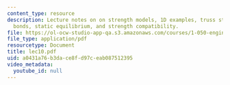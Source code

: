 ```yaml
---
content_type: resource
description: Lecture notes on on strength models, 1D examples, truss structures, atomic
  bonds, static equilibrium, and strength compatibility.
file: https://ol-ocw-studio-app-qa.s3.amazonaws.com/courses/1-050-engineering-mechanics-i-fall-2007/a0431a76b3dace8fd97ceab087512395_lec10.pdf
file_type: application/pdf
resourcetype: Document
title: lec10.pdf
uid: a0431a76-b3da-ce8f-d97c-eab087512395
video_metadata:
  youtube_id: null
---
```

